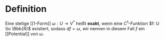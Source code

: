 # Definition
Eine stetige [[1-Form]] $\omega : U \to V^*$ heißt **exakt**, wenn eine $C^1$-Funktion $f: U \to \Bbb{R}$ existiert, sodass $df = \omega$, wir nennen in diesem Fall $f$ ein [[Potential]] von $\omega$.